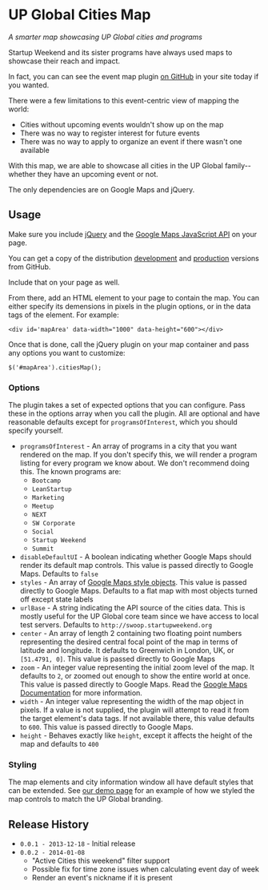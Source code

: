 # UP Global Cities Map

_A smarter map showcasing UP Global cities and programs_

Startup Weekend and its sister programs have always used maps to showcase their reach and impact.

In fact, you can can see the event map plugin [on GitHub](https://github.com/StartupWeekend/swmap) in your
site today if you wanted.

There were a few limitations to this event-centric view of mapping the world:

* Cities without upcoming events wouldn't show up on the map
* There was no way to register interest for future events
* There was no way to apply to organize an event if there wasn't one available

With this map, we are able to showcase all cities in the UP Global family--whether they have
an upcoming event or not.

The only dependencies are on Google Maps and jQuery.

## Usage

Make sure you include [jQuery](http://jquery.com/download/) and the [Google Maps JavaScript API](https://developers.google.com/maps/documentation/javascript/tutorial) 
on your page.

You can get a copy of the distribution [development](https://raw.github.com/StartupWeekend/cities-map/master/dist/jquery.cities-map.js) and [production](https://raw.github.com/StartupWeekend/cities-map/master/dist/jquery.cities-map.min.js) versions from GitHub.

Include that on your page as well.

From there, add an HTML element to your page to contain the map. You can either specify
its demensions in pixels in the plugin options, or in the data tags of the element. For example:

`<div id='mapArea' data-width="1000" data-height="600"></div>`

Once that is done, call the jQuery plugin on your map container and pass any options you want to customize:

`$('#mapArea').citiesMap();`

### Options

The plugin takes a set of expected options that you can configure. Pass these in the options array when you
call the plugin. All are optional and have reasonable defaults except for `programsOfInterest`, which you should
specify yourself.

* `programsOfInterest` - An array of programs in a city that you want rendered on the map. If you don't specify this, we will render a program listing for every program we know about. We don't recommend doing this. The known programs are:
    * `Bootcamp`
    * `LeanStartup`
    * `Marketing`
    * `Meetup`
    * `NEXT`
    * `SW Corporate`
    * `Social`
    * `Startup Weekend`
    * `Summit`
* `disableDefaultUI` - A boolean indicating whether Google Maps should render its default map controls. This value is passed directly to Google Maps. Defaults to `false`
* `styles` - An array of [Google Maps style objects](https://developers.google.com/maps/documentation/javascript/styling#style_syntax). This value is passed directly to Google Maps. Defaults to a flat map with most objects turned off except state labels
* `urlBase` - A string indicating the API source of the cities data. This is mostly useful for the UP Global core team since we have access to local test servers. Defaults to `http://swoop.startupweekend.org`
* `center` - An array of length 2 containing two floating point numbers representing the desired central focal point of the map in terms of latitude and longitude. It defaults to Greenwich in London, UK, or `[51.4791, 0]`. This value is passed directly to Google Maps
* `zoom` - An integer value representing the initial zoom level of the map. It defaults to `2`, or zoomed out enough to show the entire world at once. This value is passed directly to Google Maps. Read the [Google Maps Documentation](https://developers.google.com/maps/documentation/javascript/tutorial#MapOptions) for more information.
* `width` - An integer value representing the width of the map object in pixels. If a value is not supplied, the plugin will attempt to read it from the target element's data tags. If not available there, this value defaults to `600`. This value is passed directly to Google Maps.
* `height` - Behaves exactly like `height`, except it affects the height of the map and defaults to `400`

### Styling

The map elements and city information window all have default styles that can be extended. See [our demo page](https://github.com/StartupWeekend/cities-map/blob/master/demo.html) for an example of how we styled the map
controls to match the UP Global branding.

## Release History

* `0.0.1 - 2013-12-18` - Initial release
* `0.0.2 - 2014-01-08`
   * "Active Cities this weekend" filter support
   * Possible fix for time zone issues when calculating event day of week
   * Render an event's nickname if it is present
